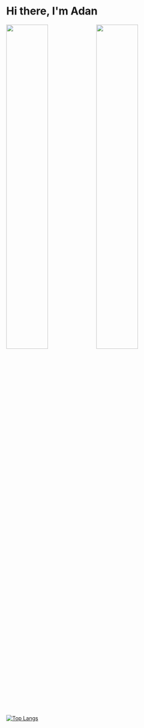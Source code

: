 # Hi there, I'm Adan

<img align="left" width="47%" src="https://github-readme-stats.vercel.app/api/top-langs/?username=viveroa2291&layout=donut"/>
<img align="left" width="47%" src="https://github-readme-stats.vercel.app/api?username=viveroa2291&show_icons=true&theme=radical"/>


[![Top Langs](https://github-readme-stats.vercel.app/api/top-langs/?username=viveroa2291&layout=donut)](https://github.com/viveroa2291/github-readme-stats)
